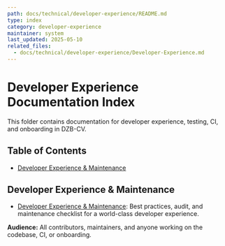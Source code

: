 ```yaml
---
path: docs/technical/developer-experience/README.md
type: index
category: developer-experience
maintainer: system
last_updated: 2025-05-10
related_files:
  - docs/technical/developer-experience/Developer-Experience.md
---
```


# Developer Experience Documentation Index

This folder contains documentation for developer experience, testing, CI, and onboarding in DZB-CV.

## Table of Contents
- [Developer Experience & Maintenance](Developer-Experience.md)

## Developer Experience & Maintenance
- [Developer Experience & Maintenance](Developer-Experience.md): Best practices, audit, and maintenance checklist for a world-class developer experience.

**Audience:** All contributors, maintainers, and anyone working on the codebase, CI, or onboarding. 